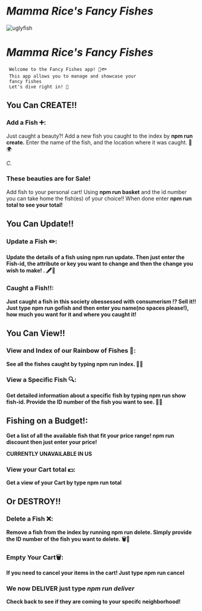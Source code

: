 # <em>Mamma Rice's Fancy Fishes</em>
![uglyfish](https://github.com/XavierRice/PROJECTMOD2/assets/126502714/79b7a724-d671-43c2-acef-9b74832e3a25)

# <em>Mamma Rice's Fancy Fishes</em>
     Welcome to the Fancy Fishes app! 🌊🐟 
     This app allows you to manage and showcase your 
     fancy fishes 
     Let's dive right in! 🤿



## You Can CREATE!!

### Add a Fish ➕: 
<p>Just caught a beauty?! Add a new fish you caught to the index by <strong>npm run create.</strong>
Enter the name of the fish,  and the location where it was caught. 🎣🌍</p>  <em> C. </em>

### These beauties are for Sale!
<p>Add fish to your personal cart! Using <strong> npm run basket</strong> and the id number you can take home the fish(es) of your choice!! When done enter <strong> npm run total</total> to see your total!

## You Can Update!!

### Update a Fish ✏️: 
<p>Update the details of a fish using <strong> npm run update.</strong>
Then just enter the Fish-id, the attribute or key you want to change and then the change you wish to make! . 🖋️📝</p>

### Caught a Fish!!:
<p>Just caught a fish in this society obessessed with consumerism !? Sell it!! Just type <strong> npm run gofish</strong>
and then enter you name(no spaces please!), how much you want for it and where you caught it!</p>

## You Can View!!

### View and Index of our Rainbow of Fishes 🌈: 
<p>See all the fishes caught by typing <strong> npm run index.</strong> 🐠📝</p> 

### View a Specific Fish 🔍: 
<p> Get detailed information about a specific fish by typing <strong>npm run show fish-id.</strong>
Provide the ID number of the fish you want to see. 🐡🔎</p> 

## Fishing on a Budget!:
<p> Get a list of all the available fish that fit your price range! <strong> npm run discount </strong> then just enter your price!</P>
<strong> CURRENTLY UNAVAILABLE IN US </strong>

### View your Cart total 💵:
<p>Get a view of your Cart by type <strong> npm run total </strong>

## Or DESTROY!!

### Delete a Fish ❌: 
<p>Remove a fish from the index by running <strong> npm run delete.</strong>
Simply provide the ID number of the fish you want to delete. 🗑️🐠</p> 

### Empty Your Cart🗑️:
<p>If you need to cancel your items in the cart! Just type <strong> npm run cancel</strong></p>

### We now <strong>DELIVER</strong> just type <em>npm run deliver</em>
<P>Check back to see if they are coming to your specifc neighborhood!